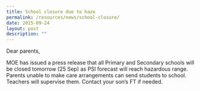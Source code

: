 ```yaml
---
title: School closure due to haze
permalink: /resources/news/school-closure/
date: 2015-09-24
layout: post
description: ""
---
```

  
Dear parents,

MOE has issued a press release that all Primary and Secondary schools will be closed tomorrow (25 Sep) as PSI forecast will reach hazardous range. Parents unable to make care arrangements can send students to school. Teachers will supervise them. Contact your son’s FT if needed.